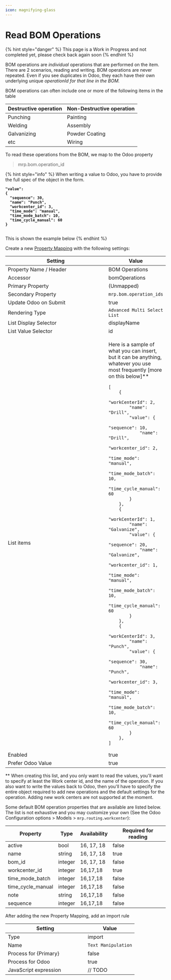 ```yaml
---
icon: magnifying-glass
---
```


# Read BOM Operations

{% hint style="danger" %}
This page is a Work in Progress and not completed yet, please check back again soon
{% endhint %}

BOM operations are _individual_ operations that are performed on the item. There are 2 scenarios, reading and writing. BOM operations are never repeated. Even if you see duplicates in Odoo, they each have their own underlying unique _operationId for that line in the BOM._

BOM operations can often include one or more of the following items in the table&#x20;

| Destructive operation | Non-Destructive operation |
| --------------------- | ------------------------- |
| Punching              | Painting                  |
| Welding               | Assembly                  |
| Galvanizing           | Powder Coating            |
| etc                   | Wiring                    |



To read these operations from the BOM, we map to the Odoo property&#x20;

> mrp.bom.operation\_id

{% hint style="info" %}
When writing a value to Odoo, you have to provide the full spec of the object in the form.

<pre class="language-json5"><code class="lang-json5"><strong>"value":  
</strong><strong>{ 
</strong><strong>  "sequence": 30,
</strong><strong>  "name": "Punch",
</strong><strong>  "workcenter_id": 3,
</strong><strong>  "time_mode": "manual",
</strong><strong>  "time_mode_batch": 10,
</strong><strong>  "time_cycle_manual": 60
</strong><strong>} 
</strong>           
</code></pre>

This is shown the example below
{% endhint %}

Create a new [Property Mapping](../../../../fundamentals/property-mappings/) with the following settings:

<table><thead><tr><th width="301">Setting</th><th>Value</th></tr></thead><tbody><tr><td>Property Name / Header</td><td>BOM Operations</td></tr><tr><td>Accessor</td><td>bomOperations</td></tr><tr><td>Primary Property</td><td>(Unmapped)</td></tr><tr><td>Secondary Property</td><td><code>mrp.bom.operation_ids</code></td></tr><tr><td>Update Odoo on Submit</td><td>true</td></tr><tr><td>Rendering Type</td><td><code>Advanced Multi Select List</code></td></tr><tr><td>List Display Selector</td><td>displayName</td></tr><tr><td>List Value Selector</td><td>id</td></tr><tr><td>List items</td><td><p> Here is a sample of what you can insert, but it can be anything, whatever you use most frequently [more on this below]**</p><pre class="language-json5"><code class="lang-json5">[
    {
        "workCenterId": 2,
        "name": "Drill",
        "value": {
            "sequence": 10,
            "name": "Drill",
            "workcenter_id": 2,
            "time_mode": "manual",
            "time_mode_batch": 10,
            "time_cycle_manual": 60
        }
    },
    {
        "workCenterId": 1,
        "name": "Galvanize",
        "value": {
            "sequence": 20,
            "name": "Galvanize",
            "workcenter_id": 1,
            "time_mode": "manual",
            "time_mode_batch": 10,
            "time_cycle_manual": 60
        }
    },
    {
        "workCenterId": 3,
        "name": "Punch",
        "value": {
            "sequence": 30,
            "name": "Punch",
            "workcenter_id": 3,
            "time_mode": "manual",
            "time_mode_batch": 10,
            "time_cycle_manual": 60
        }
    },
]
</code></pre></td></tr><tr><td>Enabled</td><td>true</td></tr><tr><td>Prefer Odoo Value</td><td>true</td></tr></tbody></table>

\*\* When creating this list, and you only want to read the values, you'll want to specify at least the Work center id, and the name of the operation. If you also want to write the values back to Odoo, then you'll have to specify the entire object required to add new operations and the default settings for the operation. Adding new work centers are not supported at the moment.&#x20;

Some default BOM operation properties that are available are listed below. The list is not exhaustive and you may customize your own (See the Odoo Configuration options > Models > `mrp.routing.workcenter`):

<table><thead><tr><th>Property</th><th>Type</th><th>Availability</th><th data-type="checkbox">Required for reading</th></tr></thead><tbody><tr><td>active</td><td>bool</td><td>16, 17, 18</td><td>false</td></tr><tr><td>name</td><td>string</td><td>16, 17, 18</td><td>true</td></tr><tr><td>bom_id</td><td>integer</td><td>16, 17, 18</td><td>false</td></tr><tr><td>workcenter_id</td><td>integer</td><td>16,17,18</td><td>true</td></tr><tr><td>time_mode_batch</td><td>integer</td><td>16,17,18</td><td>false</td></tr><tr><td>time_cycle_manual</td><td>integer</td><td>16,17,18</td><td>false</td></tr><tr><td>note</td><td>string</td><td>16,17,18</td><td>false</td></tr><tr><td>sequence</td><td>integer</td><td>16,17,18</td><td>false</td></tr></tbody></table>

After adding the new Property Mapping, add an import rule

<table><thead><tr><th width="235">Setting</th><th>Value</th></tr></thead><tbody><tr><td>Type</td><td>import</td></tr><tr><td>Name</td><td><code>Text Manipulation</code></td></tr><tr><td>Process for {Primary}</td><td>false</td></tr><tr><td>Process for Odoo</td><td>true</td></tr><tr><td>JavaScript expression</td><td>// TODO</td></tr></tbody></table>
